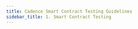 ```yaml
---
title: Cadence Smart Contract Testing Guidelines
sidebar_title: 1. Smart Contract Testing
---
```



